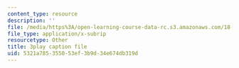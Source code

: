 ```yaml
---
content_type: resource
description: ''
file: /media/https%3A/open-learning-course-data-rc.s3.amazonaws.com/18-065-matrix-methods-in-data-analysis-signal-processing-and-machine-learning-spring-2018/5321a785355053ef3b9d34e674db319d_lZrIPRnoGQQ.srt
file_type: application/x-subrip
resourcetype: Other
title: 3play caption file
uid: 5321a785-3550-53ef-3b9d-34e674db319d
---
```

